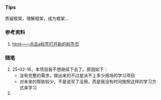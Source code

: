 ### Tips
质疑框架，理解框架，成为框架...

### 参考资料
1. [html——点击a标签打开新的标签页](https://blog.csdn.net/qq_38322527/article/details/103503255)

### 随笔
1. 25-02-16，本项目我不想继续下去了。原因如下：
   - 没有完整的需求，做出来的不过是派不上多少用场的学习项目
   - 对未来的帮助较少，不是说写了没用，而是我没有时间按照这样的学习方式来学习
2. 